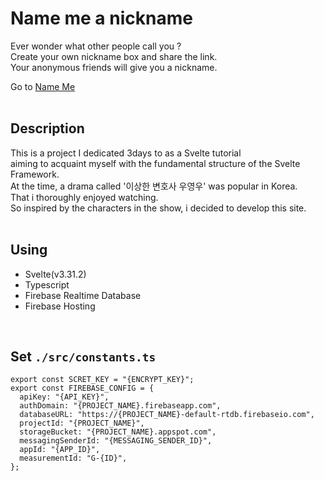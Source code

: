 # Name me a nickname
Ever wonder what other people call you ?  
Create your own nickname box and share the link.  
Your anonymous friends will give you a nickname.  

Go to [Name Me](https://nameme.treefeely.com/)  
<br/>

## Description
This is a project I dedicated 3days to as a Svelte tutorial  
aiming to acquaint myself with the fundamental structure of the Svelte Framework.  
At the time, a drama called '이상한 변호사 우영우' was popular in Korea.  
That i thoroughly enjoyed watching.  
So inspired by the characters in the show, i decided to develop this site.  
<br/>

## Using
- Svelte(v3.31.2)
- Typescript
- Firebase Realtime Database
- Firebase Hosting
<br/>

## Set `./src/constants.ts`
```
export const SCRET_KEY = "{ENCRYPT_KEY}";
export const FIREBASE_CONFIG = {
  apiKey: "{API_KEY}",
  authDomain: "{PROJECT_NAME}.firebaseapp.com",
  databaseURL: "https://{PROJECT_NAME}-default-rtdb.firebaseio.com",
  projectId: "{PROJECT_NAME}",
  storageBucket: "{PROJECT_NAME}.appspot.com",
  messagingSenderId: "{MESSAGING_SENDER_ID}",
  appId: "{APP_ID}",
  measurementId: "G-{ID}",
};
```
<br/>
